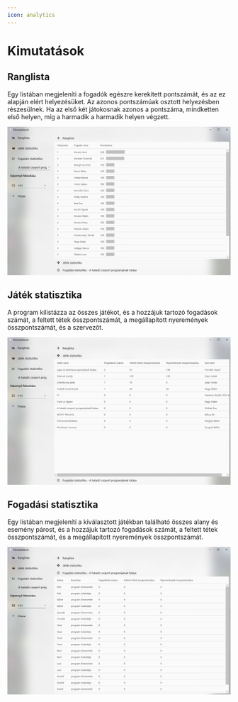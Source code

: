 ```yaml
---
icon: analytics
---
```

# Kimutatások
## Ranglista
Egy listában megjeleníti a fogadók egészre kerekített pontszámát, és az ez alapján elért helyezésüket. 
Az azonos pontszámúak osztott helyezésben részesülnek. Ha az első két játokosnak azonos a pontszáma, mindketten 
első helyen, míg a harmadik a harmadik helyen végzett.

![Email beállítások táblázat](../img/felhasznaloi/kimutatasok/ranglista.jpg)

## Játék statisztika
A program kilistázza az összes játékot, és a hozzájuk tartozó fogadások számát, a feltett tétek összpontszámát, 
a megállapított nyeremények összpontszámát, és a szervezőt.

![Játék statisztika táblázat](../img/felhasznaloi/kimutatasok/jatekstatisztika.jpg)

## Fogadási statisztika
Egy listában megjeleníti a kiválasztott játékban található összes alany és esemény párost, és a hozzájuk tartozó fogadások 
számát, a feltett tétek összpontszámát, és a megállapított nyeremények összpontszámát.

![Fogadási statisztika táblázat](../img/felhasznaloi/kimutatasok/fogadasistatisztika.jpg)